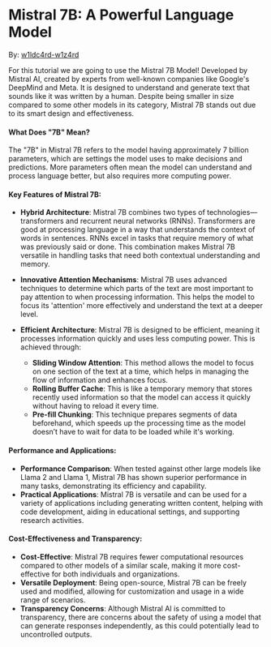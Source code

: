 # Mistral 7B: A Powerful Language Model

By: [w1ldc4rd-w1z4rd](https://github.com/w1ldc4rd-w1z4rd)

For this tutorial we are going to use the Mistral 7B Model! Developed by Mistral AI, created by experts from well-known companies like Google's DeepMind and Meta. It is designed to understand and generate text that sounds like it was written by a human. Despite being smaller in size compared to some other models in its category, Mistral 7B stands out due to its smart design and effectiveness.

#### What Does "7B" Mean?
The "7B" in Mistral 7B refers to the model having approximately 7 billion parameters, which are settings the model uses to make decisions and predictions. More parameters often mean the model can understand and process language better, but also requires more computing power.

#### Key Features of Mistral 7B:
- **Hybrid Architecture**: Mistral 7B combines two types of technologies—transformers and recurrent neural networks (RNNs). Transformers are good at processing language in a way that understands the context of words in sentences. RNNs excel in tasks that require memory of what was previously said or done. This combination makes Mistral 7B versatile in handling tasks that need both contextual understanding and memory.

- **Innovative Attention Mechanisms**: Mistral 7B uses advanced techniques to determine which parts of the text are most important to pay attention to when processing information. This helps the model to focus its 'attention' more effectively and understand the text at a deeper level.

- **Efficient Architecture**: Mistral 7B is designed to be efficient, meaning it processes information quickly and uses less computing power. This is achieved through:
  - **Sliding Window Attention**: This method allows the model to focus on one section of the text at a time, which helps in managing the flow of information and enhances focus.
  - **Rolling Buffer Cache**: This is like a temporary memory that stores recently used information so that the model can access it quickly without having to reload it every time.
  - **Pre-fill Chunking**: This technique prepares segments of data beforehand, which speeds up the processing time as the model doesn’t have to wait for data to be loaded while it's working.

#### Performance and Applications:
- **Performance Comparison**: When tested against other large models like Llama 2 and Llama 1, Mistral 7B has shown superior performance in many tasks, demonstrating its efficiency and capability.
- **Practical Applications**: Mistral 7B is versatile and can be used for a variety of applications including generating written content, helping with code development, aiding in educational settings, and supporting research activities.

#### Cost-Effectiveness and Transparency:
- **Cost-Effective**: Mistral 7B requires fewer computational resources compared to other models of a similar scale, making it more cost-effective for both individuals and organizations.
- **Versatile Deployment**: Being open-source, Mistral 7B can be freely used and modified, allowing for customization and usage in a wide range of scenarios.
- **Transparency Concerns**: Although Mistral AI is committed to transparency, there are concerns about the safety of using a model that can generate responses independently, as this could potentially lead to uncontrolled outputs.
